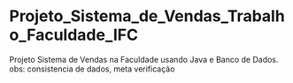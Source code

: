 # Projeto_Sistema_de_Vendas_Trabalho_Faculdade_IFC
Projeto Sistema de Vendas na Faculdade usando Java e Banco de Dados. obs: consistencia de dados, meta verificação
